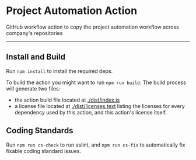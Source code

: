 Project Automation Action
===================

GitHub workflow action to copy the project automation workflow across company's repositories

---

## Install and Build

Run `npm install` to install the required deps.

To build the action you might want to run `npm run build`. 
The build process will generate two files:
- the action build file located at [./dist/index.js](./dist/index.js) 
- a license file located at [./dist/licenses.text](./dist/licenses.txt) listing the licenses for every dependency used by this action, and this action's license itself.

## Coding Standards

Run `npm run cs-check` to run eslint, and `npm run cs-fix` to automatically fix fixable coding standard issues.
